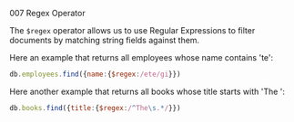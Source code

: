 007 Regex Operator

The `$regex` operator allows us to use Regular Expressions to filter documents by matching string fields against them.

Here an example that returns all employees whose name contains 'te':

```javascript
db.employees.find({name:{$regex:/ete/gi}})
```

Here another example that returns all books whose title starts with 'The ':

```javascript
db.books.find({title:{$regex:/^The\s.*/}})
```
